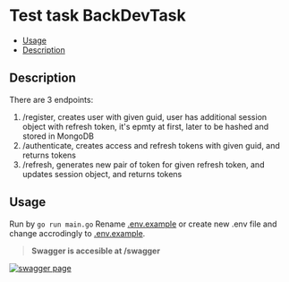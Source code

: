 # Test task BackDevTask

-   [Usage](#usage)
-   [Description](#description)

## Description

There are 3 endpoints:

1. /register, creates user with given guid, user has additional session object with refresh token, it's epmty at first, later to be hashed and stored in MongoDB
2. /authenticate, creates access and refresh tokens with given guid, and returns tokens
3. /refresh, generates new pair of token for given refresh token, and updates session object, and returns tokens

## Usage

Run by `go run main.go`
Rename [.env.example](.env.example) or create new .env file and change accrodingly to [.env.example](.env.example).

> **Swagger is accesible at /swagger**

[![swagger page](https://i.imgur.com/2nAGisL.png "swagger page")](https://i.imgur.com/2nAGisL.png "swagger page")
